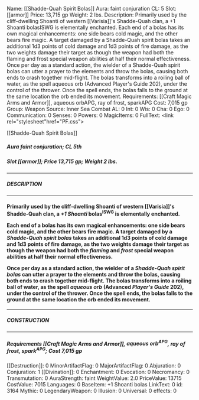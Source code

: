Name: [[Shadde-Quah Spirit Bolas]]
Aura: faint conjuration
CL: 5
Slot: [[armor]]
Price: 13,715 gp
Weight: 2 lbs.
Description: Primarily used by the cliff-dwelling Shoanti of western [[Varisia]]'s Shadde-Quah clan, a +1 Shoanti bolasISWG is elementally enchanted. Each end of a bolas has its own magical enhancements: one side bears cold magic, and the other bears fire magic. A target damaged by a Shadde-Quah spirit bolas takes an additional 1d3 points of cold damage and 1d3 points of fire damage, as the two weights damage their target as though the weapon had both the flaming and frost special weapon abilities at half their normal effectiveness. Once per day as a standard action, the wielder of a Shadde-Quah spirit bolas can utter a prayer to the elements and throw the bolas, causing both ends to crash together mid-flight. The bolas transforms into a roiling ball of water, as the spell aqueous orb (Advanced Player's Guide 202), under the control of the thrower. Once the spell ends, the bolas falls to the ground at the same location the orb ended its movement.
Requirements: [[Craft Magic Arms and Armor]], aqueous orbAPG, ray of frost, sparkAPG
Cost: 7,015 gp
Group: Weapon
Source: Inner Sea Combat
AL: 0
Int: 0
Wis: 0
Cha: 0
Ego: 0
Communication: 0
Senses: 0
Powers: 0
MagicItems: 0
FullText: <link rel="stylesheet"href="PF.css"><div class="heading"><p class="alignleft">[[Shadde-Quah Spirit Bolas]]</p><div style="clear: both;"></div></div><div><h5><b>Aura </b>faint conjuration; <b>CL </b>5th</h5><h5><b>Slot </b>[[armor]]; <b>Price </b>13,715 gp; <b>Weight </b>2 lbs.</h5></div><hr/><div><h5><b>DESCRIPTION</b></h5></div><hr/><div><h4><p>Primarily used by the cliff-dwelling Shoanti of western [[Varisia]]'s Shadde-Quah clan, a <i>+1 Shoanti</i> bolas<sup>ISWG</sup> is elementally enchanted.</p><p>Each end of a bolas has its own magical enhancements: one side bears cold magic, and the other bears fire magic. A target damaged by a <i>Shadde-Quah spirit bolas</i> takes an additional 1d3 points of cold damage and 1d3 points of fire damage, as the two weights damage their target as though the weapon had both the <i>flaming</i> and <i>frost</i> special weapon abilities at half their normal effectiveness.</p><p>Once per day as a standard action, the wielder of a <i>Shadde-Quah spirit bolas</i> can utter a prayer to the elements and throw the bolas, causing both ends to crash together mid-flight. The bolas transforms into a roiling ball of water, as the spell <i><i>aqueous</i> orb</i> (Advanced <i>Player's Guide</i> 202), under the control of the thrower. Once the spell ends, the bolas falls to the ground at the same location the orb ended its movement.</p></h4></div><hr/><div><h5><b>CONSTRUCTION</b></h5></div><hr/><div><h5><b>Requirements </b>[[Craft Magic Arms and Armor]], <i>aqueous orb<sup>APG</sup></i>, <i>ray of frost</i>, <i>spark<sup>APG</sup></i>; <b>Cost </b>7,015 gp</h5></div>
[[Destruction]]: 0
MinorArtifactFlag: 0
MajorArtifactFlag: 0
Abjuration: 0
Conjuration: 1
[[Divination]]: 0
Enchantment: 0
Evocation: 0
Necromancy: 0
Transmutation: 0
AuraStrength: faint
WeightValue: 2.0
PriceValue: 13715
CostValue: 7015
Languages: 0
BaseItem: +1 Shoanti bolas
LinkText: 0
id: 3164
Mythic: 0
LegendaryWeapon: 0
Illusion: 0
Universal: 0
effects: 0
